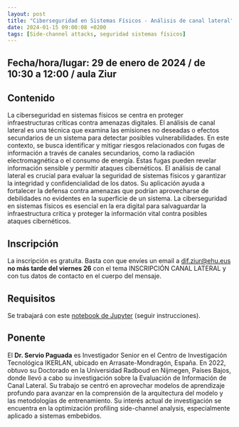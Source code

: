 ```yaml
---
layout: post
title: "Ciberseguridad en Sistemas Físicos - Análisis de canal lateral"
date: 2024-01-15 09:00:08 +0200
tags: [Side-channel attacks, seguridad sistemas físicos]
---
```

## Fecha/hora/lugar: 29 de enero de 2024 / de 10:30 a 12:00 / aula Ziur

## Contenido

La ciberseguridad en sistemas físicos se centra en proteger infraestructuras críticas contra amenazas digitales. El análisis de canal lateral es una técnica que examina las emisiones no deseadas o efectos secundarios de un sistema para detectar posibles vulnerabilidades. En este contexto, se busca identificar y mitigar riesgos relacionados con fugas de información a través de canales secundarios, como la radiación electromagnética o el consumo de energía. Estas fugas pueden revelar información sensible y permitir ataques cibernéticos. El análisis de canal lateral es crucial para evaluar la seguridad de sistemas físicos y garantizar la integridad y confidencialidad de los datos. Su aplicación ayuda a fortalecer la defensa contra amenazas que podrían aprovecharse de debilidades no evidentes en la superficie de un sistema. La ciberseguridad en sistemas físicos es esencial en la era digital para salvaguardar la infraestructura crítica y proteger la información vital contra posibles ataques cibernéticos.

## Inscripción

La inscripción es gratuita. Basta con que envíes un email a [dif.ziur@ehu.eus](dif.ziur@ehu.eus) **no más tarde del viernes 26** con el tema INSCRIPCIÓN CANAL LATERAL y con tus datos de contacto en el cuerpo del mensaje. 

## Requisitos

Se trabajará con este [notebook de Jupyter](https://github.com/altter/UPV_DPA_Example) (seguir instrucciones). 

## Ponente

El **Dr. Servio Paguada** es Investigador Senior en el Centro de Investigación Tecnológica IKERLAN, ubicado en Arrasate-Mondragón, España. En 2022, obtuvo su Doctorado en la Universidad Radboud en Nijmegen, Países Bajos, donde llevó a cabo su investigación sobre la Evaluación de Información de Canal Lateral. Su trabajo se centró en aprovechar modelos de aprendizaje profundo para avanzar en la comprensión de la arquitectura del modelo y las metodologías de entrenamiento. Su interés actual de investigación se encuentra en la optimización profiling side-channel analysis, especialmente aplicado a sistemas embebidos.
